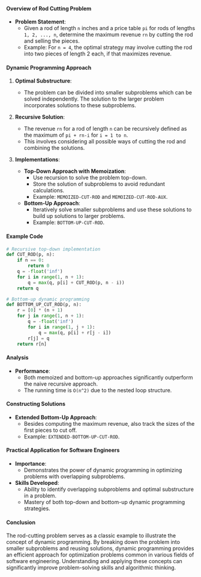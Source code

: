 #### Overview of Rod Cutting Problem
- **Problem Statement**: 
  - Given a rod of length `n` inches and a price table `pi` for rods of lengths `1, 2, ..., n`, determine the maximum revenue `rn` by cutting the rod and selling the pieces.
  - Example: For `n = 4`, the optimal strategy may involve cutting the rod into two pieces of length 2 each, if that maximizes revenue.
#### Dynamic Programming Approach
1. **Optimal Substructure**:
   - The problem can be divided into smaller subproblems which can be solved independently. The solution to the larger problem incorporates solutions to these subproblems.

2. **Recursive Solution**:
   - The revenue `rn` for a rod of length `n` can be recursively defined as the maximum of `pi + rn-i` for `i = 1 to n`.
   - This involves considering all possible ways of cutting the rod and combining the solutions.

3. **Implementations**:
   - **Top-Down Approach with Memoization**:
     - Use recursion to solve the problem top-down.
     - Store the solution of subproblems to avoid redundant calculations.
     - Example: `MEMOIZED-CUT-ROD` and `MEMOIZED-CUT-ROD-AUX`.
   - **Bottom-Up Approach**:
     - Iteratively solve smaller subproblems and use these solutions to build up solutions to larger problems.
     - Example: `BOTTOM-UP-CUT-ROD`.

#### Example Code
```python
# Recursive top-down implementation
def CUT_ROD(p, n):
    if n == 0:
        return 0
    q = -float('inf')
    for i in range(1, n + 1):
        q = max(q, p[i] + CUT_ROD(p, n - i))
    return q

# Bottom-up dynamic programming
def BOTTOM_UP_CUT_ROD(p, n):
    r = [0] * (n + 1)
    for j in range(1, n + 1):
        q = -float('inf')
        for i in range(1, j + 1):
            q = max(q, p[i] + r[j - i])
        r[j] = q
    return r[n]
```

#### Analysis
- **Performance**:
  - Both memoized and bottom-up approaches significantly outperform the naive recursive approach.
  - The running time is `O(n^2)` due to the nested loop structure.

#### Constructing Solutions
- **Extended Bottom-Up Approach**:
  - Besides computing the maximum revenue, also track the sizes of the first pieces to cut off.
  - Example: `EXTENDED-BOTTOM-UP-CUT-ROD`.

#### Practical Application for Software Engineers
- **Importance**:
  - Demonstrates the power of dynamic programming in optimizing problems with overlapping subproblems.
- **Skills Developed**:
  - Ability to identify overlapping subproblems and optimal substructure in a problem.
  - Mastery of both top-down and bottom-up dynamic programming strategies.
#### Conclusion
The rod-cutting problem serves as a classic example to illustrate the concept of dynamic programming. By breaking down the problem into smaller subproblems and reusing solutions, dynamic programming provides an efficient approach for optimization problems common in various fields of software engineering. Understanding and applying these concepts can significantly improve problem-solving skills and algorithmic thinking.